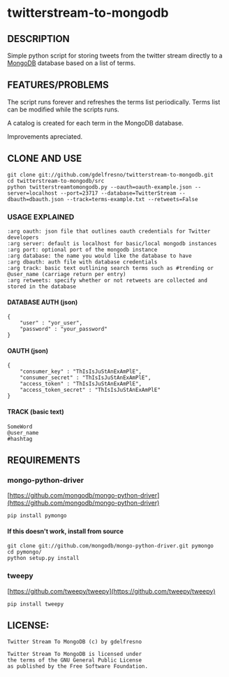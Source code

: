 # twitterstream-to-mongodb

## DESCRIPTION

Simple python script for storing tweets from the twitter stream directly to a [MongoDB](http://www.mongodb.org/) database based on a list of terms.

## FEATURES/PROBLEMS

The script runs forever and refreshes the terms list periodically. Terms list can be modified while the scripts runs. 

A catalog is created for each term in the MongoDB database.

Improvements apreciated.

## CLONE AND USE

    git clone git://github.com/gdelfresno/twitterstream-to-mongodb.git
    cd twitterstream-to-mongodb/src
    python twitterstreamtomongodb.py --oauth=oauth-example.json --server=localhost --port=23717 --database=TwitterStream --dbauth=dbauth.json --track=terms-example.txt --retweets=False
	
### USAGE EXPLAINED
    :arg oauth: json file that outlines oauth credentials for Twitter developers
    :arg server: default is localhost for basic/local mongodb instances
    :arg port: optional port of the mongodb instance
    :arg database: the name you would like the database to have
    :arg dbauth: auth file with database credentials
    :arg track: basic text outlining search terms such as #trending or @user_name (carriage return per entry)
    :arg retweets: specify whether or not retweets are collected and stored in the database

#### DATABASE AUTH (json)

    {
        "user" : "yor_user",
        "password" : "your_password"
    }

#### OAUTH (json)

    {
        "consumer_key" : "ThIsIsJuStAnExAmPlE",
        "consumer_secret" : "ThIsIsJuStAnExAmPlE",
        "access_token" : "ThIsIsJuStAnExAmPlE",
        "access_token_secret" : "ThIsIsJuStAnExAmPlE"
    }

#### TRACK (basic text)
    
    SomeWord
    @user_name
    #hashtag

## REQUIREMENTS

### mongo-python-driver
[https://github.com/mongodb/mongo-python-driver](https://github.com/mongodb/mongo-python-driver)

    pip install pymongo
    
#### If this doesn't work, install from source

    git clone git://github.com/mongodb/mongo-python-driver.git pymongo
    cd pymongo/
    python setup.py install

### tweepy
[https://github.com/tweepy/tweepy](https://github.com/tweepy/tweepy)

    pip install tweepy

## LICENSE:

    Twitter Stream To MongoDB (c) by gdelfresno

    Twitter Stream To MongoDB is licensed under 
    the terms of the GNU General Public License 
    as published by the Free Software Foundation.
